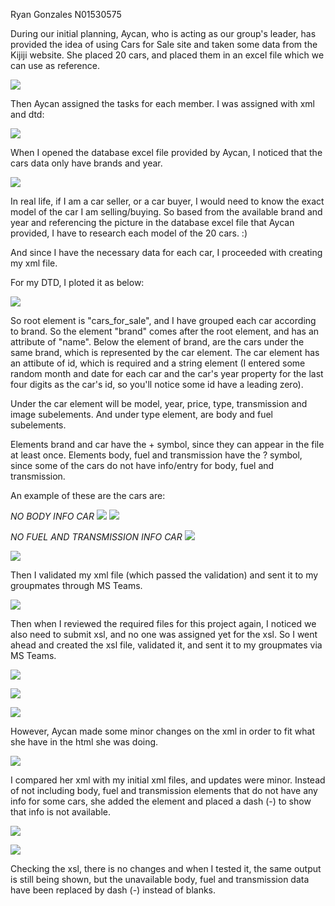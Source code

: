 Ryan Gonzales
N01530575

During our initial planning, Aycan, who is acting as our group's leader, has provided the idea of using Cars for Sale site and taken some data from the Kijiji website. She placed 20 cars, and placed them in an excel file which we can use as reference.

![](../MS%20Teams%20Convo%201.PNG)

Then Aycan assigned the tasks for each member. I was assigned with xml and dtd:

![](../MS%20Teams%20Convo%202.PNG)

When I opened the database excel file provided by Aycan, I noticed that the cars data only have brands and year.

![](../database%20excel%20sample.PNG)

In real life, if I am a car seller, or a car buyer, I would need to know the exact model of the car I am selling/buying. So based from the available brand and year and referencing the picture in the database excel file that Aycan provided, I have to research each model of the 20 cars. :)

And since I have the necessary data for each car, I proceeded with creating my xml file.

For my DTD, I ploted it as below:

![](../Ryan's%20DTD.PNG)

So root element is "cars_for_sale", and I have grouped each car according to brand. So the element "brand" comes after the root element, and has an attribute of "name". Below the element of brand, are the cars under the same brand, which is represented by the car element. The car element has an attibute of id, which is required and a string element (I entered some random month and date for each car and the car's year property for the last four digits as the car's id, so you'll notice some id have a leading zero). 

Under the car element will be model, year, price, type, transmission and image subelements. And under type element, are body and fuel subelements. 

Elements brand and car have the + symbol, since they can appear in the file at least once. Elements body, fuel and transmission have the ? symbol, since some of the cars do not have info/entry for body, fuel and transmission. 

An example of these are the cars are:

*NO BODY INFO CAR*
![](../no%20body.PNG)
![](../no%20body%201.PNG)

*NO FUEL AND TRANSMISSION INFO CAR*
![](../no%20fuel%20and%20transmission.PNG)

![](../no%20fuel%20and%20transmission%201.PNG)

Then I validated my xml file (which passed the validation) and sent it to my groupmates through MS Teams.

![](../MS%20Teams%20Convo%203.PNG)

Then when I reviewed the required files for this project again, I noticed we also need to submit xsl, and no one was assigned yet for the xsl. So I went ahead and created the xsl file, validated it, and sent it to my groupmates via MS Teams.

![](../MS%20Teams%20Convo%204.PNG)

![](../MS%20Teams%20Convo%205.PNG)

![](../cars_for_sale(xsl).PNG)

However, Aycan made some minor changes on the xml in order to fit what she have in the html she was doing.

![](../MS%20Teams%20Convo%206.PNG)

I compared her xml with my initial xml files, and updates were minor. Instead of not including body, fuel and transmission elements that do not have any info for some cars, she added the element and placed a dash (-) to show that info is not available.

![](../Aycan's%20xml%20changes%201.PNG)

![](../Aycan's%20xml%20changes.PNG)

Checking the xsl, there is no changes and when I tested it, the same output is still being shown, but the unavailable body, fuel and transmission data have been replaced by dash (-) instead of blanks.

